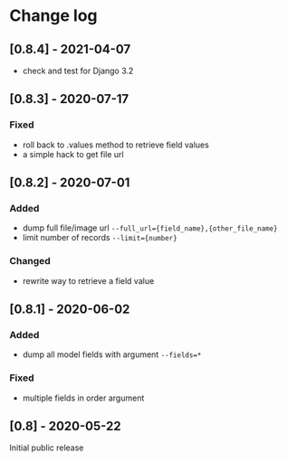 # Change log

## [0.8.4] - 2021-04-07
- check and test for Django 3.2

## [0.8.3] - 2020-07-17
### Fixed
- roll back to .values method to retrieve field values
- a simple hack to get file url

## [0.8.2] - 2020-07-01
### Added
- dump full file/image url `--full_url={field_name},{other_file_name}`
- limit number of records `--limit={number}`

### Changed
- rewrite way to retrieve a field value

## [0.8.1] - 2020-06-02
### Added
- dump all model fields with argument `--fields=*`

### Fixed
- multiple fields in order argument

## [0.8] - 2020-05-22

Initial public release